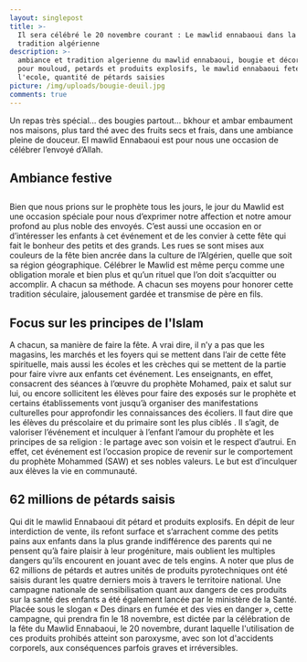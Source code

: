 ```yaml
---
layout: singlepost
title: >-
  Il sera célébré le 20 novembre courant : Le mawlid ennabaoui dans la pure
  tradition algérienne
description: >-
  ambiance et tradition algerienne du mawlid ennabaoui, bougie et décoration
  pour mouloud, petards et produits explosifs, le mawlid ennabaoui feté à
  l'ecole, quantité de pétards saisies 
picture: /img/uploads/bougie-deuil.jpg
comments: true
---
```

Un repas très spécial... des bougies partout... bkhour et ambar embaument nos maisons, plus tard thé avec des fruits secs et frais, dans une ambiance pleine de douceur.  El mawlid Ennabaoui est pour nous une occasion de célébrer l’envoyé d’Allah.

## Ambiance festive

## 

Bien que nous prions sur le prophète tous les jours, le jour du Mawlid est une occasion spéciale pour nous d’exprimer notre affection et notre amour profond au plus noble des envoyés. C’est aussi une occasion en or d’intéresser les enfants à cet événement et de les convier à cette fête qui fait le bonheur des petits et des grands. Les rues se sont mises aux couleurs de la fête bien ancrée dans la culture de l’Algérien, quelle que soit sa région géographique. Célébrer le Mawlid est même perçu comme une obligation morale et bien plus et qu’un  rituel que l’on doit s’acquitter ou accomplir. A chacun sa  méthode. A chacun ses moyens pour honorer cette tradition séculaire, jalousement gardée et  transmise de père en fils.

## 

## Focus sur les principes de l'Islam

A chacun, sa manière de faire la fête. A vrai dire, il n’y a pas que les magasins, les marchés et les foyers qui se mettent dans l’air de cette fête spirituelle, mais aussi les  écoles et les crèches qui se mettent de la partie pour faire vivre aux enfants cet événement. Les enseignants, en effet, consacrent des séances à l’œuvre du prophète Mohamed, paix et salut sur lui, ou encore sollicitent les élèves pour faire des exposés sur le prophète et certains établissements vont jusqu’à organiser des manifestations culturelles pour approfondir les connaissances des écoliers. Il faut dire que les élèves du préscolaire et du primaire sont les plus ciblés . Il s’agit, de valoriser l’événement et inculquer à l’enfant l’amour du prophète et les principes de sa religion : le partage avec son voisin et le respect d’autrui. En effet, cet événement est l’occasion propice de revenir sur le comportement du prophète Mohammed (SAW) et ses nobles valeurs. Le but est d’inculquer aux élèves la vie en communauté. 

## 62 millions de pétards saisis

Qui dit le mawlid Ennabaoui dit pétard et produits explosifs. En dépit  de leur interdiction de vente, ils  refont surface et s’arrachent comme des petits pains aux enfants dans la plus grande indifférence des parents qui ne pensent qu’à faire plaisir à leur progéniture, mais oublient les multiples dangers qu’ils encourent en jouant avec de tels engins. A noter que plus de 62 millions de pétards et autres unités de produits pyrotechniques ont été saisis durant les quatre derniers mois à travers le territoire national.  Une campagne nationale de sensibilisation quant aux dangers de ces produits sur la santé des enfants a été également lancée par le ministère de la Santé. Placée sous le slogan « Des dinars en fumée et des vies en danger », cette campagne, qui prendra fin le 18 novembre, est dictée par la célébration de la fête du Mawlid Ennabaoui, le 20 novembre, durant laquelle l'utilisation de ces produits prohibés atteint son paroxysme, avec son lot d'accidents corporels, aux conséquences parfois graves et irréversibles.
